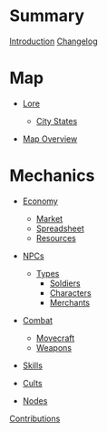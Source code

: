 # Summary

[Introduction](README.md)
[Changelog](CHANGELOG.md)

# Map
- [Lore](map/maplore.md)
  - [City States](map/lore/cities.md)

- [Map Overview](map/mapoverview.md)
# Mechanics
- [Economy](mech/economy.md)
  - [Market](mech/economy/market.md)
  - [Spreadsheet](mech/economy/spreadsheet.md)
  - [Resources](mech/economy/resources.md)

- [NPCs](mech/npc.md)
  - [Types]()
    - [Soldiers](mech/npcs/types/soldier.md)
    - [Characters](mech/npcs/types/characters.md)
    - [Merchants](mech/npcs/types/merchants.md)

- [Combat](mech/combat.md)
  - [Movecraft](mech/combat/movecraft.md)
  - [Weapons]()

- [Skills](mech/skills.md)
- [Cults](mech/cults.md)
- [Nodes](mech/nodes.md)

[Contributions](misc/contributions.md)
